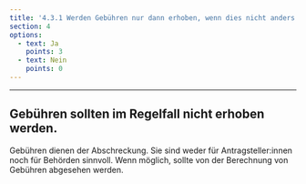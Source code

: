 ```yaml
---
title: '4.3.1 Werden Gebühren nur dann erhoben, wenn dies nicht anders möglich ist? '
section: 4
options:
  - text: Ja
    points: 3
  - text: Nein
    points: 0
---
```

---
## Gebühren sollten im Regelfall nicht erhoben werden.

Gebühren dienen der Abschreckung. Sie sind weder für Antragsteller:innen noch für Behörden sinnvoll. Wenn möglich, sollte von der Berechnung von Gebühren abgesehen werden.
